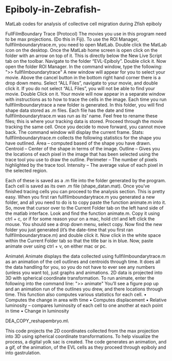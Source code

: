 # Epiboly-in-Zebrafish-
MatLab codes for analysis of collective cell migration during Zfish epiboly

FullFilmBoundary Trace (Protocol) 
The movies you use in this program need to be max projections. (Do this in Fiji). 
To use the ROI Manager, fullfilmboundarytrace.m, you need to open MatLab. Double click the MatLab icon on the desktop. 
Once the MatLab home screen is open click on the folder with an arrow on top of it. This is directly below the New Live Script tab on the toolbar. Navigate to the folder “EVL-Epiboly”. Double click it. Now open the folder ROI Manager. 
In the command window, type the following:
">>  fullfilmboundarytrace"
A new window will appear for you to select your movie. Above the cancel button in the bottom right hand corner there is a drop down menu. Select “ALL Files”, navigate to your movie, and double click it. If you do not select “ALL Files”, you will not be able to find your movie. Double Click on it. 
Your movie will now appear in a separate window with instructions as to how to trace the cells in the image. Each time you run fullfilmlboundarytrace a new folder is generated. In this folder, you will find shape data stored as .m files. Each file has the date and time fullfilmboundarytrace.m was run as its’ name. Feel free to rename these files; this is where your tracking data is stored. 
Proceed through the movie tracking the same cell. Once you decide to move forward, you cannot move back. The command window will display the current frame. 
Stats: fullfilmboundarytrace.m collects the following statistics for the shape you have outlined. 
Area – computed based of the shape you have drawn. 
Centroid – Center of the shape in terms of the image. 
Outline – Gives you the locations of each pixel in the image that has been selected using the trace tool you use to draw the outline. 
Perimeter – The number of pixels highlighted by the trace tool. 
Intensity – The average value of each pixel in the selected region. 

Each of these is saved as a .m file into the folder generated by the program. Each cell is saved as its own .m file (shape_datan.mat).
Once you’ve finished tracing cells you can proceed to the analysis section. This is pretty easy. When you first ran fullfilmboundarytrace.m you generated a new folder, and all you need to do is to copy paste the function animate.m into it. So, move that cursor over to the Current Folder tab on the left hand side of the matlab interface. Look and find the function animate.m. Copy it using ctrl + c, or if for some reason your on a mac, hold ctrl and left click the mouse. You should see a drop down menu, select copy. Now find the new folder you just generated (it’s the date-time that you first ran fullfilmboundarytrace.m) and double click it. Now click in the white space within the Current Folder tab so that the title bar is in blue. Now, paste animate over using ctrl + v, on either mac or pc. 

Animate\\
Animate displays the data collected using fullfilmboundarytrace.m as an animation of the cell outlines and centroids through time. It does all the data handling for you, so you do not have to ever see any numbers (unless you want to), just graphs and animations. 2D data is projected into 3D with spherical coordinate transformation. 
To run animate, enter the following into the command line: 
">> animate"
You’ll see a figure pop up and an animation run of the outlines you drew, and there locations through time. 
This function also computes various statistics for each cell. 
•	Computes the change in area with time 
•	Computes displacement 
•	Relative luminosity – compares luminosity of each cell to one another at each point in time
•	Change in luminosity 


DEA_COPY_reshapembryo.m\\

This code projects the 2D coordinates collected from the max projection into 3D using spherical coordinate transformations. To help visualize the process, a digital yolk sac is created. The code generates an animation, and a gif, of the animation, of the EVL cells as they proceed through epiboly and into gastrulation. 

